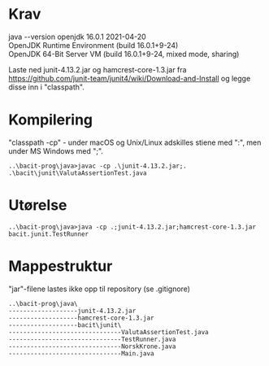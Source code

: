 # Krav
java  --version
openjdk 16.0.1 2021-04-20 \
OpenJDK Runtime Environment (build 16.0.1+9-24) \
OpenJDK 64-Bit Server VM (build 16.0.1+9-24, mixed mode, sharing) 


Laste ned junit-4.13.2.jar og hamcrest-core-1.3.jar fra https://github.com/junit-team/junit4/wiki/Download-and-Install og legge disse inn i "classpath".

# Kompilering
"classpath -cp" - under macOS og Unix/Linux adskilles stiene med ":", men under 
MS Windows med ";".
```
..\bacit-prog\java>javac -cp .\junit-4.13.2.jar;. .\bacit\junit\ValutaAssertionTest.java
```
# Utørelse
```
..\bacit-prog\java>java -cp .;junit-4.13.2.jar;hamcrest-core-1.3.jar bacit.junit.TestRunner
```
# Mappestruktur
"jar"-filene lastes ikke opp til repository (se .gitignore)
```
..\bacit-prog\java\
-------------------junit-4.13.2.jar
-------------------hamcrest-core-1.3.jar
-------------------bacit\junit\
-------------------------------ValutaAssertionTest.java
-------------------------------TestRunner.java
-------------------------------NorskKrone.java
-------------------------------Main.java
```
